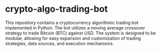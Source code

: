 # crypto-algo-trading-bot
This repository contains a cryptocurrency algorithmic trading bot implemented in Python. The bot utilizes a moving average crossover strategy to trade Bitcoin (BTC) against USD. The system is designed to be modular, allowing for easy expansion and customization of trading strategies, data sources, and execution mechanisms.
